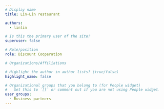 ```yaml
---
# Display name
title: Lin-Lin restaurant

authors:
  - linlin

# Is this the primary user of the site?
superuser: false

# Role/position
role: Discount Cooperation

# Organizations/Affiliations

# Highlight the author in author lists? (true/false)
highlight_name: false

# Organizational groups that you belong to (for People widget)
#   Set this to `[]` or comment out if you are not using People widget.
user_groups:
  - Business partners
---
```

